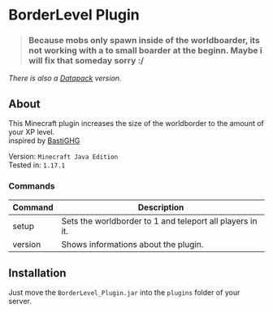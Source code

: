 # BorderLevel Plugin
> ### Because mobs only spawn inside of the worldboarder, its not working with a to small boarder at the beginn. Maybe i will fix that someday sorry :/
*There is also a [Datapack](https://github.com/FuntyGithub/BorderLevel_Plugin) version.*

## About
This Minecraft plugin increases the size of the worldborder to the amount of your XP level.  
inspired by [BastiGHG](https://www.youtube.com/watch?v=Mu67I1qxYL8)  

Version: ``Minecraft Java Edition``  
Tested in: ``1.17.1``

### Commands
| Command | Description |
| --- | --- |
| setup | Sets the worldborder to 1 and teleport all players in it. |
| version | Shows informations about the plugin. |

## Installation
Just move the ``BorderLevel_Plugin.jar`` into the ``plugins`` folder of your server.
